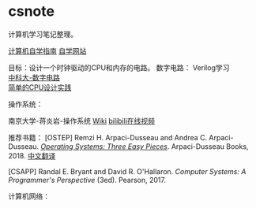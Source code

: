 # csnote
计算机学习笔记整理。

[计算机自学指南](https://csdiy.wiki/)
[自学网站](https://reader.tutors.dev/course/wit-hdip-comp-sci-2018)


目标：设计一个时钟驱动的CPU和内存的电路。
数字电路：
Verilog学习  
[中科大-数字电路](https://vlab.ustc.edu.cn/guide/)   
[简单的CPU设计实践](https://lianera.github.io/post/2014/cpu-step-by-step/)   


操作系统：

南京大学-蒋炎岩-操作系统 [Wiki](https://jyywiki.cn/) [bilibili在线视频](https://www.bilibili.com/video/BV1Xx4y1V7JZ)

推荐书籍：
[OSTEP] Remzi H. Arpaci-Dusseau and Andrea C. Arpaci-Dusseau. *[Operating Systems: Three Easy Pieces](http://pages.cs.wisc.edu/~remzi/OSTEP/)*. Arpaci-Dusseau Books, 2018.  [中文翻译](https://github.com/remzi-arpacidusseau/ostep-translations/tree/master/chinese)

[CSAPP] Randal E. Bryant and David R. O'Hallaron. *Computer Systems: A Programmer's Perspective* (3ed). Pearson, 2017.





计算机网络：

